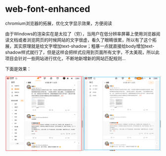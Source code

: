 # web-font-enhanced
chromium浏览器的拓展，优化文字显示效果，方便阅读

由于Windows的渲染实在是太拉了（穷），当用户在低分辨率屏幕上使用浏览器阅读文档或者浏览网页的时候网站的文字很虚，看久了眼睛很累，所以有了这个拓展，其实原理就是给文字增加text-shadow；粗暴一点就直接给body增加text-shadow样式就行了，但是这样会把样式应用到页面所有文字，不太美观，所以此项目会针对一些网站进行优化，不断地新增新的网站匹配规则...

下面是效果：

![](https://raw.githubusercontent.com/uncledwyane/imageBed/master/img/20220815174917.png)

